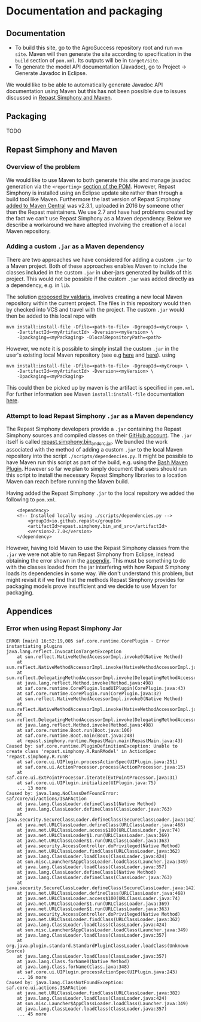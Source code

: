 # Documentation and packaging

## Documentation

- To build this site, go to the AgroSuccess repository root and run `mvn
  site`. Maven will then generate the site according to specification in the
  `build` section of `pom.xml`. Its outputs will be in `target/site`.
- To generate the model API documentation (Javadoc), go to Project -> Generate
  Javadoc in Eclipse.

We would like to be able to automatically generate Javadoc API documentation
using Maven but this has not been possible due to issues discussed in [Repast
Simphony and Maven](#rs-and-maven).

## Packaging

TODO

## Repast Simphony and Maven
<a name="rs-and-maven"></a>

### Overview of the problem

We would like to use Maven to both generate this site and manage javadoc
generation via the `<reporting>` [section of the
POM](https://maven.apache.org/plugins/maven-javadoc-plugin/usage.html). However,
Repast Simphony is installed using an Eclipse update site rather than through a
build tool like Maven. Furthermore the last version of Repast Simphony [added
to Maven
Central](https://mvnrepository.com/artifact/org.opensimulationsystems.cabsf/repast.simphony.bin_and_src)
was v2.3.1, uploaded in 2016 by someone other than the Repast maintainers. We
use 2.7 and have had problems created by the fact we can't use Repast Simphony
as a Maven dependency. Below we describe a workaround we have attepted
involving the creation of a local Maven repository.

### Adding a custom `.jar` as a Maven dependency

There are two approaches we have considered for adding a custom `.jar` to a
Maven project. Both of these approaches enables Maven to include the classes
included in the custom `.jar` in uber-jars generated by builds of this
project. This would not be possible if the custom `.jar` was added directly as
a dependency, e.g. in `lib`.

The solution [proposed by
valdaris](https://blog.valdaris.com/post/custom-jar/), involves creating a new
local Maven repository within the current project. The files in this repository
would then by checked into VCS and travel with the project. The custom `.jar`
would then be added to this local repo with

```
mvn install:install-file -Dfile=<path-to-file> -DgroupId=<myGroup> \
    -DartifactId=<myArtifactId> -Dversion=<myVersion> \
    -Dpackaging=<myPackaging> -DlocalRepositoryPath=<path>
```

However, we note it is possible to simply install the custom `.jar` in the
user's existing local Maven repository (see e.g
[here](https://www.testingtools.co/maven/steps-to-add-external-jar-to-local-maven-repository)
and
[here](https://mkyong.com/maven/how-to-include-library-manully-into-maven-local-repository)).
using

```
mvn install:install-file -Dfile=<path-to-file> -DgroupId=<myGroup> \
	-DartifactId=<myArtifactId> -Dversion=<myVersion> \
	-Dpackaging=<myPackaging>
```

This could then be picked up by maven is the artifact is specified in
`pom.xml`. For further information see Maven `install:install-file`
documentation
[here](https://maven.apache.org/plugins/maven-install-plugin/install-file-mojo.html).

### Attempt to load Repast Simphony `.jar` as a Maven dependency

The Repast Simphony developers provide a `.jar` containing the Repast Simphony
sources and compiled classes on their [GitHub
account](https://github.com/Repast/repast.simphony). The `.jar` itself is
called
[repast.simphony.bin<sub>and</sub><sub>src.jar</sub>](https://github.com/Repast/repast.simphony/blob/v2.7.0/repast.simphony.bin_and_src/repast.simphony.bin_and_src.jar). We
bundled the work associated with the method of adding a custom `.jar` to the
local Maven repository into the script `./scripts/dependencies.py`. It might be
possible to have Maven run this script as part of the build, e.g. using the
[Bash Maven Plugin](https://stackoverflow.com/questions/8433652). However so
far we plan to simply document that users should run this script to install the
necessary Repast Simphony libraries to a location Maven can reach before
running the Maven build.

Having added the Repast Simphony `.jar` to the local repsitory we added the
following to `pom.xml`.

```
	<dependency>
	<!-- Installed locally using ./scripts/dependencies.py -->
		<groupId>io.github.repast</groupId>
		<artifactId>repast.simphony.bin_and_src</artifactId>
		<version>2.7.0</version>
	</dependency>
```

However, having told Maven to use the Repast Simphony classes from the `.jar`
we were not able to run Repast Simphony from Eclipse, instead obtaining the
error shown in the [appendix](#rs-jar-error). This must be something to do with
the classes loaded from the jar interfering with how Repast Simphony loads its
dependencies in some way. We don't understand this problem, but might revisit
it if we find that the methods Repast Simphony provides for packaging models
prove insufficient and we decide to use Maven for packaging.

## Appendices

### Error when using Repast Simphony Jar
<a name="rs-jar-error"></a>

```
ERROR [main] 16:52:19,005 saf.core.runtime.CorePlugin - Error instantiating plugins
java.lang.reflect.InvocationTargetException
	at sun.reflect.NativeMethodAccessorImpl.invoke0(Native Method)
	at sun.reflect.NativeMethodAccessorImpl.invoke(NativeMethodAccessorImpl.java:62)
	at sun.reflect.DelegatingMethodAccessorImpl.invoke(DelegatingMethodAccessorImpl.java:43)
	at java.lang.reflect.Method.invoke(Method.java:498)
	at saf.core.runtime.CorePlugin.loadUIPlugin(CorePlugin.java:43)
	at saf.core.runtime.CorePlugin.run(CorePlugin.java:32)
	at sun.reflect.NativeMethodAccessorImpl.invoke0(Native Method)
	at sun.reflect.NativeMethodAccessorImpl.invoke(NativeMethodAccessorImpl.java:62)
	at sun.reflect.DelegatingMethodAccessorImpl.invoke(DelegatingMethodAccessorImpl.java:43)
	at java.lang.reflect.Method.invoke(Method.java:498)
	at saf.core.runtime.Boot.run(Boot.java:106)
	at saf.core.runtime.Boot.main(Boot.java:248)
	at repast.simphony.runtime.RepastMain.main(RepastMain.java:43)
Caused by: saf.core.runtime.PluginDefinitionException: Unable to create class 'repast.simphony.R.RunRModel' in ActionSpec 'repast.simphony.R.runR'
	at saf.core.ui.UIPlugin.processActionSpec(UIPlugin.java:251)
	at saf.core.ui.ActionProcessor.process(ActionProcessor.java:15)
	at saf.core.ui.ExtPointProcessor.iterate(ExtPointProcessor.java:31)
	at saf.core.ui.UIPlugin.initialize(UIPlugin.java:75)
	... 13 more
Caused by: java.lang.NoClassDefFoundError: saf/core/ui/actions/ISAFAction
	at java.lang.ClassLoader.defineClass1(Native Method)
	at java.lang.ClassLoader.defineClass(ClassLoader.java:763)
	at java.security.SecureClassLoader.defineClass(SecureClassLoader.java:142)
	at java.net.URLClassLoader.defineClass(URLClassLoader.java:468)
	at java.net.URLClassLoader.access$100(URLClassLoader.java:74)
	at java.net.URLClassLoader$1.run(URLClassLoader.java:369)
	at java.net.URLClassLoader$1.run(URLClassLoader.java:363)
	at java.security.AccessController.doPrivileged(Native Method)
	at java.net.URLClassLoader.findClass(URLClassLoader.java:362)
	at java.lang.ClassLoader.loadClass(ClassLoader.java:424)
	at sun.misc.Launcher$AppClassLoader.loadClass(Launcher.java:349)
	at java.lang.ClassLoader.loadClass(ClassLoader.java:357)
	at java.lang.ClassLoader.defineClass1(Native Method)
	at java.lang.ClassLoader.defineClass(ClassLoader.java:763)
	at java.security.SecureClassLoader.defineClass(SecureClassLoader.java:142)
	at java.net.URLClassLoader.defineClass(URLClassLoader.java:468)
	at java.net.URLClassLoader.access$100(URLClassLoader.java:74)
	at java.net.URLClassLoader$1.run(URLClassLoader.java:369)
	at java.net.URLClassLoader$1.run(URLClassLoader.java:363)
	at java.security.AccessController.doPrivileged(Native Method)
	at java.net.URLClassLoader.findClass(URLClassLoader.java:362)
	at java.lang.ClassLoader.loadClass(ClassLoader.java:424)
	at sun.misc.Launcher$AppClassLoader.loadClass(Launcher.java:349)
	at java.lang.ClassLoader.loadClass(ClassLoader.java:357)
	at org.java.plugin.standard.StandardPluginClassLoader.loadClass(Unknown Source)
	at java.lang.ClassLoader.loadClass(ClassLoader.java:357)
	at java.lang.Class.forName0(Native Method)
	at java.lang.Class.forName(Class.java:348)
	at saf.core.ui.UIPlugin.processActionSpec(UIPlugin.java:243)
	... 16 more
Caused by: java.lang.ClassNotFoundException: saf.core.ui.actions.ISAFAction
	at java.net.URLClassLoader.findClass(URLClassLoader.java:382)
	at java.lang.ClassLoader.loadClass(ClassLoader.java:424)
	at sun.misc.Launcher$AppClassLoader.loadClass(Launcher.java:349)
	at java.lang.ClassLoader.loadClass(ClassLoader.java:357)
	... 45 more
```
